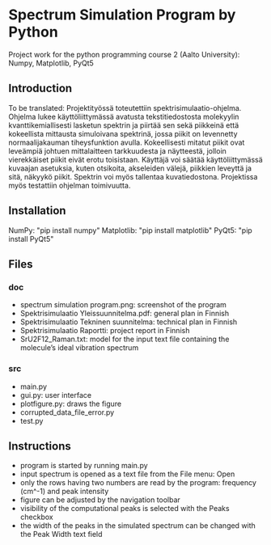 # Spectrum Simulation Program by Python

Project work for the python programming course 2 (Aalto University): Numpy, Matplotlib, PyQt5 

## Introduction
To be translated:
Projektityössä toteutettiin spektrisimulaatio-ohjelma. Ohjelma lukee käyttöliittymässä avatusta tekstitiedostosta molekyylin kvanttikemiallisesti lasketun spektrin ja piirtää sen sekä piikkeinä että kokeellista mittausta simuloivana spektrinä, jossa piikit on levennetty normaalijakauman tiheysfunktion avulla. Kokeellisesti mitatut piikit ovat leveämpiä johtuen mittalaitteen tarkkuudesta ja näytteestä, jolloin vierekkäiset piikit eivät erotu toisistaan. Käyttäjä voi säätää käyttöliittymässä kuvaajan asetuksia, kuten otsikoita, akseleiden välejä, piikkien leveyttä ja sitä, näkyykö piikit. Spektrin voi myös tallentaa kuvatiedostona. Projektissa myös testattiin ohjelman toimivuutta.

## Installation
NumPy: "pip install numpy"
Matplotlib: "pip install matplotlib"
PyQt5: "pip install PyQt5"

## Files

### doc
- spectrum simulation program.png: screenshot of the program
- Spektrisimulaatio Yleissuunnitelma.pdf: general plan in Finnish
- Spektrisimulaatio Tekninen suunnitelma: technical plan in Finnish
- Spektrisimulaatio Raportti: project report in Finnish
- SrU2F12_Raman.txt: model for the input text file containing the molecule’s ideal vibration spectrum

### src
- main.py
- gui.py: user interface
- plotfigure.py: draws the figure
- corrupted_data_file_error.py
- test.py

## Instructions
- program is started by running main.py
- input spectrum is opened as a text file from the File menu: Open
- only the rows having two numbers are read by the program: frequency (cm^-1) and peak intensity 
- figure can be adjusted by the navigation toolbar
- visibility of the computational peaks is selected with the Peaks checkbox 
- the width of the peaks in the simulated spectrum can be changed with the Peak Width text field
